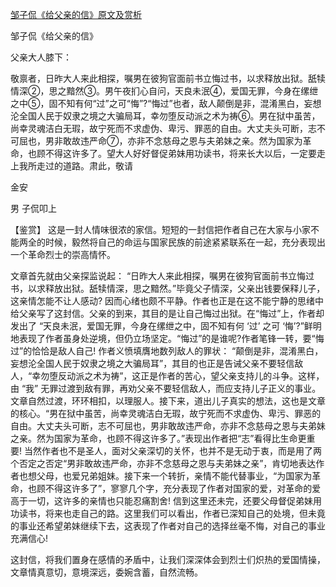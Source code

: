[邹子侃《给父亲的信》原文及赏析](https://www.vrrw.net/wx/10275.html)

邹子侃《给父亲的信》

父亲大人膝下：

敬禀者，日昨大人来此相探，嘱男在彼狗官面前书立悔过书，以求释放出狱。舐犊情深②，思之黯然③。男午夜扪心自问，天良未泯④，爱国无罪，今身在缧绁之中⑤，固不知有何“过”之可“悔”?“悔过”也者，敌人颠倒是非，混淆黑白，妄想沦全国人民于奴隶之境之大骗局耳，幸勿堕反动派之术为祷⑥。男在狱中虽苦，尚幸灵魂洁白无瑕，故宁死而不求虚伪、卑污、罪恶的自由。大丈夫头可断，志不可屈也，男非敢故违严命⑦，亦非不念慈母之恩与夫弟妹之亲。然为国家为革命，也顾不得这许多了。望大人好好督促弟妹用功读书，将来长大以后，一定要走上我所走过的道路。肃此，敬请

金安

男 子侃叩上



【鉴赏】 这是一封人情味很浓的家信。短短的一封信把作者自己在大家与小家不能两全的时候，毅然将自己的命运与国家民族的前途紧紧联系在一起，充分表现出一个革命烈士的崇高情怀。

文章首先就由父亲探监说起： “日昨大人来此相探，嘱男在彼狗官面前书立悔过书，以求释放出狱。舐犊情深，思之黯然。”毕竟父子情深，父亲出钱要保释儿子，这亲情怎能不让人感动? 因而心绪也颇不平静。作者也正是在这不能宁静的思绪中给父亲写了这封信。父亲的到来，其目的是让自己悔过出狱。在“悔过”上，作者却发出了 “天良未泯，爱国无罪，今身在缧绁之中，固不知有何 ‘过’ 之可 ‘悔’?”鲜明地表现了作者虽身处逆境，但仍立场坚定。“悔过”的是谁呢?作者笔锋一转，要“悔过”的恰恰是敌人自己! 作者义愤填膺地数列敌人的罪状： “颠倒是非，混淆黑白，妄想沦全国人民于奴隶之境之大骗局耳”，其目的也正是告诫父亲不要轻信敌人，“幸勿堕反动派之术为祷”，这正是作者的苦心，望父亲支持儿的斗争。这样，由 “我” 无罪过渡到敌有罪，再劝父亲不要轻信敌人，而应支持儿子正义的事业。文章自然过渡，环环相扣，以理服人。接下来，道出儿子真实的想法，这也是文章的核心。“男在狱中虽苦，尚幸灵魂洁白无瑕，故宁死而不求虚伪、卑污、罪恶的自由。大丈夫头可断，志不可屈也，男非敢故违严命，亦非不念慈母之恩与夫弟妹之亲。然为国家为革命，也顾不得这许多了。”表现出作者把“志”看得比生命更重要! 当然作者也不是圣人，面对父亲深切的关怀，也并不是无动于衷，而是用了两个否定之否定“男非敢故违严命，亦非不念慈母之恩与夫弟妹之亲”，肯切地表达作者也想父母，也爱兄弟姐妹。接下来一个转折，亲情不能代替事业，“为国家为革命，也顾不得这许多了”，寥寥几个字，充分表现了作者对国家的爱，对革命的爱高于一切，这许多的亲情也只能忍痛割舍! 信到这里还未完，还要父母督促弟妹用功读书，将来也走自己的路。这里我们可以看出，作者已深知自己的处境，但未竟的事业还希望弟妹继续下去，这表现了作者对自己的选择丝毫不悔，对自己的事业充满信心!

这封信，将我们置身在感情的矛盾中，让我们深深体会到烈士们炽热的爱国情操，文章情真意切，意境深远，委婉含蓄，自然流畅。

